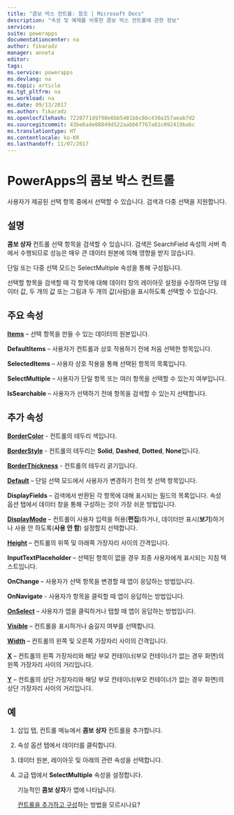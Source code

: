 ```yaml
---
title: "콤보 박스 컨트롤: 참조 | Microsoft Docs"
description: "속성 및 예제를 비롯한 콤보 박스 컨트롤에 관한 정보"
services: 
suite: powerapps
documentationcenter: na
author: fikaradz
manager: anneta
editor: 
tags: 
ms.service: powerapps
ms.devlang: na
ms.topic: article
ms.tgt_pltfrm: na
ms.workload: na
ms.date: 09/13/2017
ms.author: fikaradz
ms.openlocfilehash: 7220771d9798e6bb5481bbc86c430a357aeab7d2
ms.sourcegitcommit: 43be6a4e08849d522aabb6f767a81c092419babc
ms.translationtype: HT
ms.contentlocale: ko-KR
ms.lasthandoff: 11/07/2017
---
```

# <a name="combo-box-control-in-powerapps"></a>PowerApps의 콤보 박스 컨트롤
사용자가 제공된 선택 항목 중에서 선택할 수 있습니다.  검색과 다중 선택을 지원합니다.

## <a name="description"></a>설명
**콤보 상자** 컨트롤 선택 항목을 검색할 수 있습니다.  검색은 SearchField 속성의 서버 측에서 수행되므로 성능은 매우 큰 데이터 원본에 의해 영향을 받지 않습니다.  

단일 또는 다중 선택 모드는 SelectMultiple 속성을 통해 구성됩니다.

선택할 항목을 검색할 때 각 항목에 대해 데이터 창의 레이아웃 설정을 수정하여 단일 데이터 값, 두 개의 값 또는 그림과 두 개의 값(사람)을 표시하도록 선택할 수 있습니다.

## <a name="key-properties"></a>주요 속성
**[Items](properties-core.md)**  – 선택 항목을 만들 수 있는 데이터의 원본입니다.

**DefaultItems** – 사용자가 컨트롤과 상호 작용하기 전에 처음 선택한 항목입니다.

**SelectedItems** – 사용자 상호 작용을 통해 선택된 항목의 목록입니다.

**SelectMultiple** – 사용자가 단일 항목 또는 여러 항목을 선택할 수 있는지 여부입니다.

**IsSearchable** – 사용자가 선택하기 전에 항목을 검색할 수 있는지 선택합니다.

## <a name="additional-properties"></a>추가 속성
**[BorderColor](properties-color-border.md)** - 컨트롤의 테두리 색입니다.

**[BorderStyle](properties-color-border.md)** - 컨트롤의 테두리는 **Solid**, **Dashed**, **Dotted**, **None**입니다.

**[BorderThickness](properties-color-border.md)** - 컨트롤의 테두리 굵기입니다.

**[Default](properties-core.md)**  – 단일 선택 모드에서 사용자가 변경하기 전의 첫 선택 항목입니다.

**DisplayFields** – 검색에서 반환된 각 항목에 대해 표시되는 필드의 목록입니다.  속성 옵션 탭에서 데이터 창을 통해 구성하는 것이 가장 쉬운 방법입니다.

**[DisplayMode](properties-core.md)** – 컨트롤이 사용자 입력을 허용(**편집**)하거나, 데이터만 표시(**보기**)하거나 사용 안 하도록(**사용 안 함**) 설정할지 선택합니다.

**[Height](properties-size-location.md)** – 컨트롤의 위쪽 및 아래쪽 가장자리 사이의 간격입니다.

**InputTextPlaceholder** – 선택된 항목이 없을 경우 최종 사용자에게 표시되는 지침 텍스트입니다.

**OnChange** – 사용자가 선택 항목을 변경할 때 앱이 응답하는 방법입니다.

**OnNavigate** - 사용자가 항목을 클릭할 때 앱이 응답하는 방법입니다.

**[OnSelect](properties-core.md)** – 사용자가 앱을 클릭하거나 탭할 때 앱이 응답하는 방법입니다.

**[Visible](properties-core.md)** – 컨트롤을 표시하거나 숨길지 여부를 선택합니다.

**[Width](properties-size-location.md)** – 컨트롤의 왼쪽 및 오른쪽 가장자리 사이의 간격입니다.

**[X](properties-size-location.md)**  – 컨트롤의 왼쪽 가장자리와 해당 부모 컨테이너(부모 컨테이너가 없는 경우 화면)의 왼쪽 가장자리 사이의 거리입니다.

**[Y](properties-size-location.md)**  – 컨트롤의 상단 가장자리와 해당 부모 컨테이너(부모 컨테이너가 없는 경우 화면)의 상단 가장자리 사이의 거리입니다.

## <a name="example"></a>예
1. 삽입 탭, 컨트롤 메뉴에서 **콤보 상자** 컨트롤을 추가합니다.  
2. 속성 옵션 탭에서 데이터를 클릭합니다.  
3. 데이터 원본, 레이아웃 및 아래의 관련 속성을 선택합니다.
4. 고급 탭에서 **SelectMultiple** 속성을 설정합니다.
   
    기능적인 **콤보 상자**가 앱에 나타납니다.
   
    [컨트롤을 추가하고 구성](../add-configure-controls.md)하는 방법을 모르시나요?

